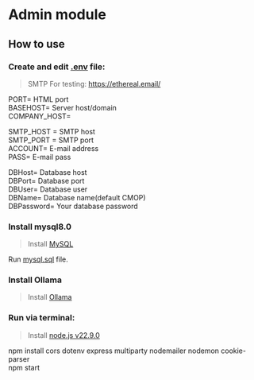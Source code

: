 # Admin module

## How to use

### Create and edit [.env](.env) file:

> SMTP For testing: https://ethereal.email/

PORT= HTML port  
BASEHOST= Server host/domain  
COMPANY_HOST=  

SMTP_HOST = SMTP host  
SMTP_PORT = SMTP port  
ACCOUNT= E-mail address  
PASS= E-mail pass  

DBHost= Database host  
DBPort= Database port  
DBUser= Database user  
DBName= Database name(default CMOP)  
DBPassword= Your database password  

### Install mysql8.0

> Install [MySQL](https://dev.mysql.com/downloads/mysql/)

Run [mysql.sql](https://github.com/Coffee-Con/Database/blob/main/mysql.sql) file.

### Install Ollama

> Install [Ollama](https://ollama.com/)

### Run via terminal:

> Install [node.js v22.9.0](https://nodejs.org/en/download/package-manager)  

npm install cors dotenv express multiparty nodemailer nodemon cookie-parser  
npm start
